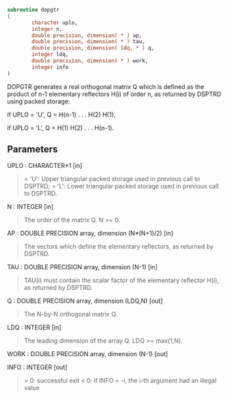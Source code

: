 ```fortran
subroutine dopgtr
(
        character uplo,
        integer n,
        double precision, dimension( * ) ap,
        double precision, dimension( * ) tau,
        double precision, dimension( ldq, * ) q,
        integer ldq,
        double precision, dimension( * ) work,
        integer info
)
```

DOPGTR generates a real orthogonal matrix Q which is defined as the
product of n-1 elementary reflectors H(i) of order n, as returned by
DSPTRD using packed storage:

if UPLO = 'U', Q = H(n-1) . . . H(2) H(1),

if UPLO = 'L', Q = H(1) H(2) . . . H(n-1).

## Parameters
UPLO : CHARACTER*1 [in]
> = 'U': Upper triangular packed storage used in previous
> call to DSPTRD;
> = 'L': Lower triangular packed storage used in previous
> call to DSPTRD.

N : INTEGER [in]
> The order of the matrix Q. N >= 0.

AP : DOUBLE PRECISION array, dimension (N*(N+1)/2) [in]
> The vectors which define the elementary reflectors, as
> returned by DSPTRD.

TAU : DOUBLE PRECISION array, dimension (N-1) [in]
> TAU(i) must contain the scalar factor of the elementary
> reflector H(i), as returned by DSPTRD.

Q : DOUBLE PRECISION array, dimension (LDQ,N) [out]
> The N-by-N orthogonal matrix Q.

LDQ : INTEGER [in]
> The leading dimension of the array Q. LDQ >= max(1,N).

WORK : DOUBLE PRECISION array, dimension (N-1) [out]

INFO : INTEGER [out]
> = 0:  successful exit
> < 0:  if INFO = -i, the i-th argument had an illegal value
